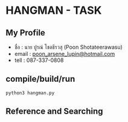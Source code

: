# HANGMAN - TASK

## My Profile

- ชื่อ : นาย ปูรณ์ โชตธีรวสุ (Poon Shotateerawasu)
- email : poon_arsene_lupin@hotmail.com
- tell : 087-337-0808

## compile/build/run

```
python3 hangman.py
```

## Reference and Searching

```

```
